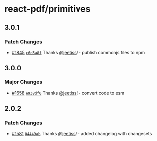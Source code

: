 # react-pdf/primitives

## 3.0.1

### Patch Changes

- [#1845](https://github.com/diegomura/@react-pdf/pull/1845) [`c6d5a8f`](https://github.com/diegomura/@react-pdf/commit/c6d5a8fa9d26d3aca5593773844a5a1e9fad06ae) Thanks [@jeetiss](https://github.com/jeetiss)! - publish commonjs files to npm

## 3.0.0

### Major Changes

- [#1658](https://github.com/diegomura/@react-pdf/pull/1658) [`e938df0`](https://github.com/diegomura/@react-pdf/commit/e938df0857642707b10b7f65f17ed22dc394ac1b) Thanks [@jeetiss](https://github.com/jeetiss)! - convert code to esm

## 2.0.2

### Patch Changes

- [#1581](https://github.com/diegomura/@react-pdf/pull/1581) [`04449ab`](https://github.com/diegomura/@react-pdf/commit/04449ab352db0cca2155024dd3e8c690e42193ca) Thanks [@jeetiss](https://github.com/jeetiss)! - added changelog with changesets
